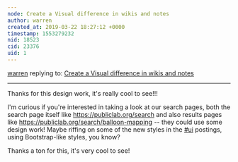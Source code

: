 ```yaml
---
node: Create a Visual difference in wikis and notes
author: warren
created_at: 2019-03-22 18:27:12 +0000
timestamp: 1553279232
nid: 18523
cid: 23376
uid: 1
---
```




[warren](../profile/warren) replying to: [Create a Visual difference in wikis and notes](../notes/lekhidugtal/03-12-2019/create-a-visual-difference-in-wikis-and-notes)

----
 Thanks for this design work, it's really cool to see!!! 

I'm curious if you're interested in taking a look at our search pages, both the search page itself like https://publiclab.org/search and also results pages like https://publiclab.org/search/balloon-mapping -- they could use some design work! Maybe riffing on some of the new styles in the [#ui](/tag/ui) postings, using Bootstrap-like styles, you know?

Thanks a ton for this, it's very cool to see!